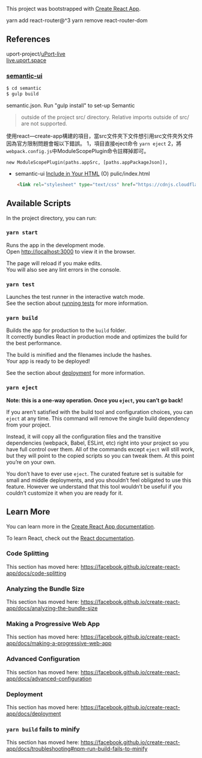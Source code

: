 This project was bootstrapped with [Create React App](https://github.com/facebook/create-react-app).

yarn add react-router@^3 
yarn remove react-router-dom

## References

uport-project/[uPort-live](https://github.com/uport-project/uPort-live)  
[live.uport.space](https://live.uport.space/)  

### [semantic-ui](https://semantic-ui.com/)

```sh
$ cd semantic
$ gulp build
```
semantic.json. Run "gulp install" to set-up Semantic

> outside of the project src/ directory. Relative imports outside of src/ are not supported.

使用react—create-app構建的項目，當src文件夾下文件想引用src文件夾外文件因為官方限制問題會報以下錯誤。
1，項目直接eject命令 `yarn eject`
2，將`webpack.config.js`中ModuleScopePlugin命令註釋掉即可。

`new ModuleScopePlugin(paths.appSrc, [paths.appPackageJson]),`

* semantic-ui [Include in Your HTML](https://semantic-ui.com/introduction/getting-started.html#install-nodejs) (O)
pulic/index.html

```html
    <link rel="stylesheet" type="text/css" href="https://cdnjs.cloudflare.com/ajax/libs/semantic-ui/2.4.1/semantic.min.css">
```

## Available Scripts

In the project directory, you can run:

### `yarn start`

Runs the app in the development mode.<br />
Open [http://localhost:3000](http://localhost:3000) to view it in the browser.

The page will reload if you make edits.<br />
You will also see any lint errors in the console.

### `yarn test`

Launches the test runner in the interactive watch mode.<br />
See the section about [running tests](https://facebook.github.io/create-react-app/docs/running-tests) for more information.

### `yarn build`

Builds the app for production to the `build` folder.<br />
It correctly bundles React in production mode and optimizes the build for the best performance.

The build is minified and the filenames include the hashes.<br />
Your app is ready to be deployed!

See the section about [deployment](https://facebook.github.io/create-react-app/docs/deployment) for more information.

### `yarn eject`

**Note: this is a one-way operation. Once you `eject`, you can’t go back!**

If you aren’t satisfied with the build tool and configuration choices, you can `eject` at any time. This command will remove the single build dependency from your project.

Instead, it will copy all the configuration files and the transitive dependencies (webpack, Babel, ESLint, etc) right into your project so you have full control over them. All of the commands except `eject` will still work, but they will point to the copied scripts so you can tweak them. At this point you’re on your own.

You don’t have to ever use `eject`. The curated feature set is suitable for small and middle deployments, and you shouldn’t feel obligated to use this feature. However we understand that this tool wouldn’t be useful if you couldn’t customize it when you are ready for it.

## Learn More

You can learn more in the [Create React App documentation](https://facebook.github.io/create-react-app/docs/getting-started).

To learn React, check out the [React documentation](https://reactjs.org/).

### Code Splitting

This section has moved here: https://facebook.github.io/create-react-app/docs/code-splitting

### Analyzing the Bundle Size

This section has moved here: https://facebook.github.io/create-react-app/docs/analyzing-the-bundle-size

### Making a Progressive Web App

This section has moved here: https://facebook.github.io/create-react-app/docs/making-a-progressive-web-app

### Advanced Configuration

This section has moved here: https://facebook.github.io/create-react-app/docs/advanced-configuration

### Deployment

This section has moved here: https://facebook.github.io/create-react-app/docs/deployment

### `yarn build` fails to minify

This section has moved here: https://facebook.github.io/create-react-app/docs/troubleshooting#npm-run-build-fails-to-minify
